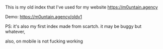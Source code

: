 This is my old index that I've used for my website https://m0untain.agency

Demo: https://m0untain.agency/oldv1

PS: it's also my first index made from scartch. it may be buggy but whatever,

also, on mobile is not fucking working
